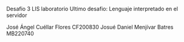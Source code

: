 Desafio 3 LIS laboratorio
Ultimo desafio: Lenguaje interpretado en el servidor

José Ángel Cuéllar Flores CF200830
Josué Daniel Menjívar Batres MB220740
